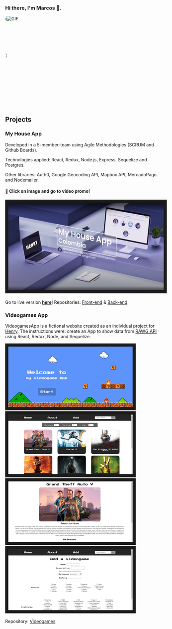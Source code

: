 ### Hi there, I'm Marcos 👋.
<img align="right" alt="GIF" src="https://user-images.githubusercontent.com/76441240/119570514-9b145380-bd86-11eb-811a-2e7fe5f58b5f.gif" width="500" height="320" />



```javascript
const marcos = {
  code: ['Javascript', 'HTML', 'CSS'],
  technologies: {
    frontEnd: ['React', 'Redux'],
    backEnd: ['Node', 'Express'],
    dataBases: ['PostgreSQL']
  },
}
```
<br></br>
<br></br>
<br></br>
<br></br>
<h2 align="left">Projects</h2>

<h3>My House App</h3>
  <p>
    Developed in a 5-member-team using Agile Methodologies (SCRUM and Github Boards). 
  </p><p>
    Technologies applied: React, Redux, Node.js, Express, Sequelize and Postgres.
  </p><p>
    Other libraries: Auth0, Google Geocoding API, Mapbox API, MercadoPago and Nodemailer.
  </p><p>
  <h4>🎥 Click on image and go to video promo!</h4>
<a href="https://www.youtube.com/watch?v=wGsvqJFBktY"
target="_blank"><img src="./images/myhouseapp.png" 
alt="MyHouseApp" width="500" height="auto" border="10" /></a>
<br></br>
  Go to live version <a href="https://my-house-app-one.vercel.app/" target="_blank"><b>here</b></a>!
  Repositories: <a href="https://github.com/myhouseapp/client" target="_blank">Front-end</a> & </a><a href="https://github.com/my-house-app/api" target="_blank">Back-end</a>
  </p>

<h3>Videogames App</h3>

VideogamesApp is a fictional website created as an individual project for <a href="https://soyhenry.com/">Henry</a>. The instructions were: create an App to show data from <a href="https://rawg.io/apidocs">RAWG API</a> using React, Redux, Node, and Sequelize.

<img src="./images/landing.png" 
alt="MyHouseApp" width="400" height="auto" border="10" /></a>
<img src="./images/home.png" 
alt="MyHouseApp" width="400" height="auto" border="10" /></a>
<img src="./images/gameinfo.png" 
alt="MyHouseApp" width="400" height="auto" border="10" /></a>
<img src="./images/add.png" 
alt="MyHouseApp" width="400" height="auto" border="10" /></a>

Repository: <a href="https://github.com/mgimbatti/videogames" target="_blank">Videogames</a>
